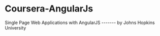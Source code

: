 # Coursera-AngularJs
Single Page Web Applications with AngularJS ------- by Johns Hopkins University
